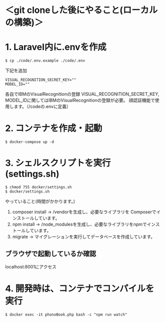 # ＜git cloneした後にやること(ローカルの構築)＞

# 1. Laravel内に.envを作成
    $ cp ./code/.env.example ./code/.env


下記を追加
```:
VISUAL_RECOGNITION_SECRET_KEY=""
MODEL_ID=""
```
各自でIBMのVisualRecognitionの登録
VISUAL_RECOGNITION_SECRET_KEY, MODEL_IDに関してはIBMのVisualRecognitionの登録が必要。
顔認証機能で使用します。（/codeの.envに定義）


# 2. コンテナを作成・起動
    $ docker-compose up -d


# 3. シェルスクリプトを実行(settings.sh)
    $ chmod 755 docker/settings.sh
    $ docker/settings.sh

やっていること(時間がかかります。)
1. composer install
→ /vendorを生成し、必要なライブラリを Composerでインストールしています。
2. npm install
→ /node_modulesを生成し、必要なライブラリをnpmでインストールしています。
3. migrate
→ マイグレーションを実行してデータベースを作成しています。


## ブラウザで起動しているか確認
localhost:8001にアクセス


# 4. 開発時は、コンテナでコンパイルを実行
    $ docker exec -it phonoBook.php bash -c "npm run watch"


<!-- # ※エラーが出た場合
    $ docker logs [コンテナID or コンテナ名]

# ※ファイル名を指定して実行
    $ docker-compose -f ./[ファイル名].yaml up -d -->
